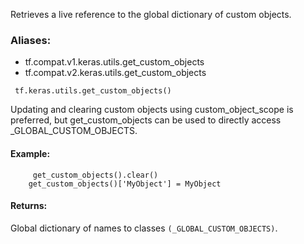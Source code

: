 Retrieves a live reference to the global dictionary of custom objects.
### Aliases:
- tf.compat.v1.keras.utils.get_custom_objects
- tf.compat.v2.keras.utils.get_custom_objects

```
 tf.keras.utils.get_custom_objects()
```
Updating and clearing custom objects using custom_object_scope is preferred, but get_custom_objects can be used to directly access _GLOBAL_CUSTOM_OBJECTS.
#### Example:

```
     get_custom_objects().clear()
    get_custom_objects()['MyObject'] = MyObject
```
#### Returns:
Global dictionary of names to classes `(_GLOBAL_CUSTOM_OBJECTS)`.
